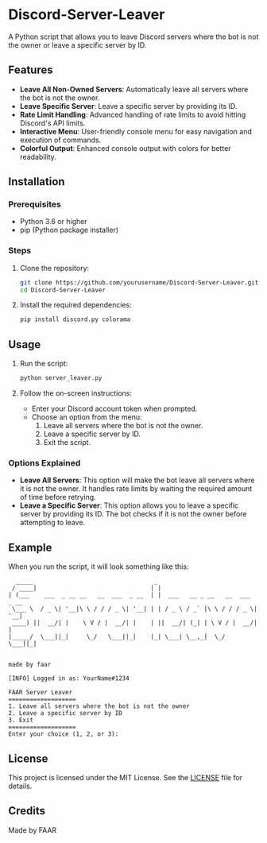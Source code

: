 
# Discord-Server-Leaver

A Python script that allows you to leave Discord servers where the bot is not the owner or leave a specific server by ID.

## Features

- **Leave All Non-Owned Servers**: Automatically leave all servers where the bot is not the owner.
- **Leave Specific Server**: Leave a specific server by providing its ID.
- **Rate Limit Handling**: Advanced handling of rate limits to avoid hitting Discord's API limits.
- **Interactive Menu**: User-friendly console menu for easy navigation and execution of commands.
- **Colorful Output**: Enhanced console output with colors for better readability.

## Installation

### Prerequisites

- Python 3.6 or higher
- pip (Python package installer)

### Steps

1. Clone the repository:
   ```bash
   git clone https://github.com/yourusername/Discord-Server-Leaver.git
   cd Discord-Server-Leaver
   

2. Install the required dependencies:
   ```bash
   pip install discord.py colorama
   ```

## Usage

1. Run the script:
   ```bash
   python server_leaver.py
   ```

2. Follow the on-screen instructions:
   - Enter your Discord account token when prompted.
   - Choose an option from the menu:
     1. Leave all servers where the bot is not the owner.
     2. Leave a specific server by ID.
     3. Exit the script.

### Options Explained

- **Leave All Servers**: This option will make the bot leave all servers where it is not the owner. It handles rate limits by waiting the required amount of time before retrying.
- **Leave a Specific Server**: This option allows you to leave a specific server by providing its ID. The bot checks if it is not the owner before attempting to leave.

## Example

When you run the script, it will look something like this:

```plaintext
  _____                                  _                                 
 / ____|                                | |                                
| (___    ___  _ __ __   __  ___  _ __  | |  ___   __ _ __   __  ___  _ __ 
 \___ \  / _ \| '__|\ \ / / / _ \| '__| | | / _ \ / _` |\ \ / / / _ \| '__|
 ____) ||  __/| |    \ V / |  __/| |    | ||  __/| (_| | \ V / |  __/| |   
|_____/  \___||_|     \_/   \___||_|    |_| \___| \__,_|  \_/   \___||_|   
                                                                           
                                                                           made by faar

[INFO] Logged in as: YourName#1234

FAAR Server Leaver
===================
1. Leave all servers where the bot is not the owner
2. Leave a specific server by ID
3. Exit
===================
Enter your choice (1, 2, or 3):
```


## License

This project is licensed under the MIT License. See the [LICENSE](LICENSE) file for details.

## Credits

Made by FAAR
